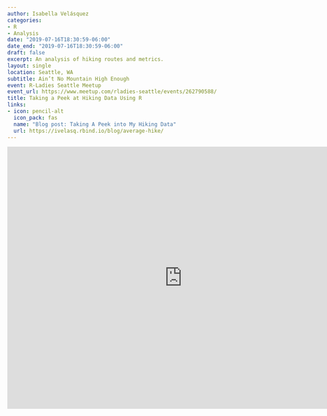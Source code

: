 ```yaml
---
author: Isabella Velásquez
categories:
- R
- Analysis
date: "2019-07-16T18:30:59-06:00"
date_end: "2019-07-16T18:30:59-06:00"
draft: false
excerpt: An analysis of hiking routes and metrics.
layout: single
location: Seattle, WA
subtitle: Ain’t No Mountain High Enough
event: R-Ladies Seattle Meetup
event_url: https://www.meetup.com/rladies-seattle/events/262790588/
title: Taking a Peek at Hiking Data Using R
links:
- icon: pencil-alt
  icon_pack: fas
  name: "Blog post: Taking A Peek into My Hiking Data"
  url: https://ivelasq.rbind.io/blog/average-hike/
---
```


<iframe src="https://docs.google.com/presentation/d/e/2PACX-1vRrjejjk_XjqvF0dI2ZztGmluNrDgGVsKpq-hm36FU51lzsa0ozSmTbOQkcsR1iQWA5dPRj55HVAy34/embed?start=false&loop=false&delayms=3000" frameborder="0" width="800" height="600" allowfullscreen="true" mozallowfullscreen="true" webkitallowfullscreen="true"></iframe>